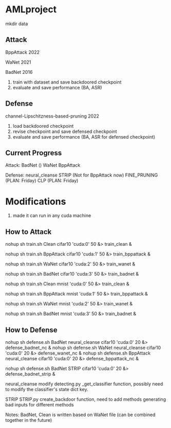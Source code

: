 # AMLproject


mkdir data



## Attack
BppAttack 2022

WaNet 2021

BadNet 2016

1. train with dataset and save backdoored checkpoint
2. evaluate and save performance (BA, ASR)

## Defense
channel-Lipschitzness-based-pruning 2022

1. load backdoored checkpoint
2. revise checkpoint and save defensed checkpoint
3. evaluate and save performance (BA, ASR for defensed checkpoint)


## Current Progress
Attack:
BadNet ()
WaNet
BppAttack

Defense:
neural_cleanse
STRIP (Not for BppAttack now)
FINE_PRUNING (PLAN: Friday)
CLP (PLAN: Friday)



# Modifications
1. made it can run in any cuda machine


## How to Attack
nohup sh train.sh Clean cifar10 'cuda:0' 50 &> train_clean &

nohup sh train.sh BppAttack cifar10 'cuda:1' 50 &> train_bppattack &

nohup sh train.sh WaNet cifar10 'cuda:2' 50 &> train_wanet &

nohup sh train.sh BadNet cifar10  'cuda:3' 50 &> train_badnet &

nohup sh train.sh Clean mnist 'cuda:0' 50 &> train_clean &

nohup sh train.sh BppAttack mnist 'cuda:1' 50 &> train_bppattack &

nohup sh train.sh WaNet mnist 'cuda:2' 50 &> train_wanet &

nohup sh train.sh BadNet mnist  'cuda:3' 50 &> train_badnet &


## How to Defense

nohup sh defense.sh BadNet neural_cleanse cifar10 'cuda:0' 20 &> defense_badnet_nc &
nohup sh defense.sh WaNet neural_cleanse cifar10 'cuda:0' 20 &> defense_wanet_nc &
nohup sh defense.sh BppAttack neural_cleanse cifar10 'cuda:0' 20 &> defense_bppattack_nc &

nohup sh defense.sh BadNet STRIP cifar10 'cuda:0' 20 &> defense_badnet_strip &






neural_cleanse
modify detecting.py _get_classifier function, possibly need to modify the classifier's state dict key.

STRIP
STRIP.py create_backdoor function, need to add methods generating bad inputs for different methods














Notes: BadNet, Clean is written based on WaNet file (can be combined together in the future)
